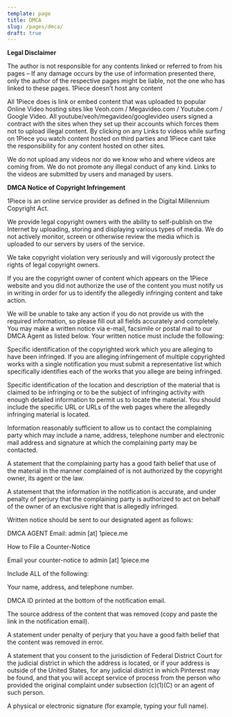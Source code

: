 ```yaml
---
template: page
title: DMCA
slug: /pages/dmca/
draft: true
---
```

**Legal Disclaimer**

The author is not responsible for any contents linked or referred to from his pages – If any damage occurs by the use of information presented there, only the author of the respective pages might be liable, not the one who has linked to these pages. 1Piece doesn’t host any content



All 1Piece does is link or embed content that was uploaded to popular Online Video hosting sites like Veoh.com / Megavideo.com / Youtube.com / Google Video. All youtube/veoh/megavideo/googlevideo users signed a contract with the sites when they set up their accounts which forces them not to upload illegal content. By clicking on any Links to videos while surfing on 1Piece you watch content hosted on third parties and 1Piece cant take the responsibility for any content hosted on other sites.



We do not upload any videos nor do we know who and where videos are coming from. We do not promote any illegal conduct of any kind. Links to the videos are submitted by users and managed by users.



**DMCA Notice of Copyright Infringement**

1Piece is an online service provider as defined in the Digital Millennium Copyright Act.



We provide legal copyright owners with the ability to self-publish on the Internet by uploading, storing and displaying various types of media. We do not actively monitor, screen or otherwise review the media which is uploaded to our servers by users of the service.

We take copyright violation very seriously and will vigorously protect the rights of legal copyright owners.

If you are the copyright owner of content which appears on the 1Piece website and you did not authorize the use of the content you must notify us in writing in order for us to identify the allegedly infringing content and take action.



We will be unable to take any action if you do not provide us with the required information, so please fill out all fields accurately and completely. You may make a written notice via e-mail, facsimile or postal mail to our DMCA Agent as listed below. Your written notice must include the following:



Specific identification of the copyrighted work which you are alleging to have been infringed. If you are alleging infringement of multiple copyrighted works with a single notification you must submit a representative list which specifically identifies each of the works that you allege are being infringed.

Specific identification of the location and description of the material that is claimed to be infringing or to be the subject of infringing activity with enough detailed information to permit us to locate the material. You should include the specific URL or URLs of the web pages where the allegedly infringing material is located.

Information reasonably sufficient to allow us to contact the complaining party which may include a name, address, telephone number and electronic mail address and signature at which the complaining party may be contacted.

A statement that the complaining party has a good faith belief that use of the material in the manner complained of is not authorized by the copyright owner, its agent or the law.

A statement that the information in the notification is accurate, and under penalty of perjury that the complaining party is authorized to act on behalf of the owner of an exclusive right that is allegedly infringed.

Written notice should be sent to our designated agent as follows:



DMCA AGENT Email: admin \[at] 1piece.me



How to File a Counter-Notice

Email your counter-notice to admin \[at] 1piece.me

Include ALL of the following:

Your name, address, and telephone number.

DMCA ID printed at the bottom of the notification email.

The source address of the content that was removed (copy and paste the link in the notification email).

A statement under penalty of perjury that you have a good faith belief that the content was removed in error.

A statement that you consent to the jurisdiction of Federal District Court for the judicial district in which the address is located, or if your address is outside of the United States, for any judicial district in which Pinterest may be found, and that you will accept service of process from the person who provided the original complaint under subsection (c)(1)(C) or an agent of such person.

A physical or electronic signature (for example, typing your full name).
